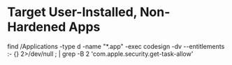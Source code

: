 # Target User-Installed, Non-Hardened Apps
find /Applications -type d -name "*.app" -exec codesign -dv --entitlements :- {} 2>/dev/null \; | grep -B 2 'com.apple.security.get-task-allow'
